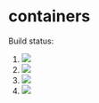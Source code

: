 # containers

Build status:

1. [![](https://github.com/nhendelman/containers/workflows/tests-fibonacci/badge.svg?branch=avltree)](https://github.com/nhendelman/containers/actions?query=workflow%3Atests-fibonacci)
1. [![](https://github.com/nhendelman/containers/workflows/tests-range/badge.svg?branch=avltree)](https://github.com/nhendelman/containers/actions?query=workflow%3Atests-range)
1. [![](https://github.com/nhendelman/containers/workflows/tests-BST/badge.svg?branch=avltree)](https://github.com/nhendelman/containers/actions?query=workflow%3Atests-BST)
1. [![](https://github.com/nhendelman/containers/workflows/tests-BinaryTree/badge.svg?branch=avltree)](https://github.com/nhendelman/containers/actions?query=workflow%3Atests-BinaryTree)
